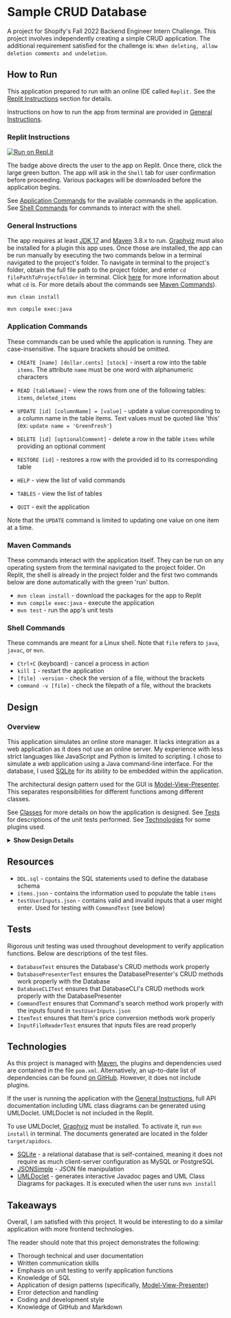 # Sample CRUD Database

A project for Shopify's Fall 2022 Backend Engineer Intern Challenge. This project involves independently creating a simple CRUD application. The additional requirement satisfied for the challenge is: `When deleting, allow deletion comments and undeletion`.

## How to Run

This application prepared to run with an online IDE called `Replit.` See the [Replit Instructions](#replit-instructions) section for details.

Instructions on how to run the app from terminal are provided in [General Instructions](#general-instructions).

### Replit Instructions

[![Run on Repl.it](https://repl.it/badge/github/cyberphoria/Sample-CRUD-Backend)](https://replit.com/@liamtripp/Sample-CRUD-Backend)

The badge above directs the user to the app on Replit. Once there, click the large green button. The app will ask in the `Shell` tab for user confirmation before proceeding. Various packages will be downloaded before the application begins. 

See [Application Commands](#application-commands) for the available commands in the application. See [Shell Commands](#shell-commands) for commands to interact with the shell.

### General Instructions

The app requires at least [JDK 17](https://www.oracle.com/java/technologies/downloads/) and [Maven](https://maven.apache.org/download.cgi) 3.8.x to run. [Graphviz](https://graphviz.org/download/) must also be installed for a plugin this app uses. Once those are installed, the app can be run manually by executing the two commands below in a terminal navigated to the project's folder. To navigate in terminal to the project's folder, obtain the full file path to the project folder, and enter `cd filePathToProjectFolder` in terminal. Click [here](https://en.wikipedia.org/wiki/Cd_(command)#Usage) for more information about what `cd` is. For more details about the commands see [Maven Commands](#maven-commands)).

```mvn clean install```

```mvn compile exec:java```

### Application Commands

These commands can be used while the application is running. They are case-insensitive. The square brackets should be omitted.

* `CREATE [name] [dollar.cents] [stock]` - insert a row into the table `items`. The attribute `name` must be one word with alphanumeric characters

* `READ [tableName]` - view the rows from one of the following tables: `items`, `deleted_items`

* `UPDATE [id] [columnName] = [value]` - update a value corresponding to a column name in the table items. Text values must be quoted like 'this' (ex: `update name = 'GreenFresh'`)

* `DELETE [id] [optionalComment]` - delete a row in the table `items` while providing an optional comment

* `RESTORE [id]` - restores a row with the provided id to its corresponding table

* `HELP` - view the list of valid commands

* `TABLES` - view the list of tables

* `QUIT` - exit the application

Note that the `UPDATE` command is limited to updating one value on one item at a time.

### Maven Commands 

These commands interact with the application itself. They can be run on any operating system from the terminal navigated to the project folder. On Replit, the shell is already in the project folder and the first two commands below are done automatically with the green 'run' button.

* `mvn clean install` - download the packages for the app to Replit
* `mvn compile exec:java` - execute the application
* `mvn test` - run the app's unit tests

### Shell Commands

These commands are meant for a Linux shell. Note that `file` refers to `java`, `javac`, or `mvn`.

* `Ctrl+C` (keyboard) - cancel a process in action
* `kill 1` - restart the application
* `[file] -version` - check the version of a file, without the brackets
* `command -v [file]` - check the filepath of a file, without the brackets

## Design

### Overview

This application simulates an online store manager. It lacks integration as a web application as it does not use an online server. My experience with less strict languages like JavaScript and Python is limited to scripting. I chose to simulate a web application using a Java command-line interface. For the database, I used [SQLite](https://github.com/xerial/sqlite-jdbc) for its ability to be embedded within the application. 

The architectural design pattern used for the GUI is [Model-View-Presenter](https://en.wikipedia.org/wiki/Model%E2%80%93view%E2%80%93presenter). This separates responsibilities for different functions among different classes.

See [Classes](#classes) for more details on how the application is designed. See [Tests](#tests) for descriptions of the unit tests performed. See [Technologies](#technologies) for some plugins used.

<details>
  <summary><b>Show Design Details</b></summary>
<br>

### Details

The method to run this application is found in the file `DatabaseBackend`. It begins a loop that prompts the user for input in the form of a [Command](#application-commands) and displays an appropriate output. This loop continues until the user enters `QUIT`.

The tables for this project are `items` and `deleted_items`. Both contain `Items`, which each have an id, name, price, and stock. Id is specified by the SQL database. `DeletedItem`, a subclass of Item, may contain an optional comment.

When an Item is deleted from a table using the `DELETE` Command, it is inserted into the `deleted_items` table. The `RESTORE` Command deletes the item from the `deleted_items` table, returning the DeletedItem to its original table as an item.

Commands are processed by pattern-matching and group capturing with Regex. The captured input groups are passed and formatted for the SQL database before being executed. The Regex group capturing limits the application to whatever is hard-coded. It favors security by disallowing input that doesn't match the required format. 

### Classes

Class descriptions and UML class diagrams are provided for an overview of the system. They were generated using the [UMLDoclet](https://github.com/talsma-ict/umldoclet) plugin (more details under [Technologies](#technologies)).

#### Class Descriptions

All classes and almost all methods are fully documented. Below are the class descriptions.

<img src="images/all_classes.png" alt="Class Descriptions">

#### Package Dependencies

This diagram illustrates the relationship between the application's packages. `org.json.simple` is a [dependency](#technologies).

<img src="images/package-dependencies.png" alt="Package Overview">

### UML Class Diagrams

The packages for the project are divided amongst the `view`, `presenter`, and `model` per the Model-View-Presenter pattern. `backend` contains the main method.

<br>
<details>
  <summary><b>Show Package Diagrams</b></summary>

#### Model

The `model` package contains the main Model class, `Database`. It also contains the `Item` classes, an [enumeration](https://en.wikipedia.org/wiki/Enumerated_type) for the names of the SQL tables (accessed by all packages), and `InputFileReader` to read files used for initializing the Database and testing. 

<img src="images/model.png" alt="Model">

#### Presenter

The `presenter` package only contains the main Presenter class, `DatabasePresenter`. In hindsight, DatabasePresenter could have contained methods to format input Strings for the View and returned Strings instead of returning `Items`.

<img src="images/presenter.png" alt="Presenter">

#### View
  
The `view` package contains the main View class, `DatabaseCLI`, as well as a [Command](#application-commands) enumeration and InputMatcher helper class.

<img src="images/view.png" alt="View">

#### Backend

Backend creates the `Database`, `DatabasePresenter`, and `DatabaseCLI` before beginning the input loop.

<img src="images/backend.png" alt="Backend">

</details>
</details>
  
## Resources

* `DDL.sql` - contains the SQL statements used to define the database schema
* `items.json` - contains the information used to populate the table `items`
* `testUserInputs.json` - contains valid and invalid inputs that a user might enter. Used for testing with `CommandTest` (see below)

## Tests

Rigorous unit testing was used throughout development to verify application functions. Below are descriptions of the test files.

 * `DatabaseTest` ensures the Database's CRUD methods work properly
 * `DatabasePresenterTest` ensures the DatabasePresenter's CRUD methods work properly with the Database
 * `DatabaseCLITest` ensures that DatabaseCLI's CRUD methods work properly with the DatabasePresenter
 * `CommandTest` ensures that Command's search method work properly with the inputs found in `testUserInputs.json`
 * `ItemTest` ensures that Item's price conversion methods work properly
 * `InputFileReaderTest` ensures that inputs files are read properly

## Technologies

As this project is managed with [Maven](https://maven.apache.org/), the plugins and dependencies used are contained in the file `pom.xml`. Alternatively, an up-to-date list of dependencies can be found [on GitHub](https://github.com/cyberphoria/Sample-CRUD-Backend/network/dependencies). However, it does not include plugins.

If the user is running the application with the [General Instructions](#general-instructions), full API documentation including UML class diagrams can be generated using UMLDoclet. UMLDoclet is not included in the Replit.

To use UMLDoclet, [Graphviz](https://graphviz.org/download/) must be installed. To activate it, run `mvn install` in terminal. The documents generated are located in the folder `target/apidocs`.

* [SQLite](https://github.com/xerial/sqlite-jdbc) - a relational database that is self-contained, meaning it does not require as much client-server configuration as MySQL or PostgreSQL
* [JSONSimple](https://github.com/fangyidong/json-simple) - JSON file manipulation
* [UMLDoclet](https://github.com/talsma-ict/umldoclet) - generates interactive Javadoc pages and UML Class Diagrams for packages. It is executed when the user runs ```mvn install```

## Takeaways 

Overall, I am satisfied with this project. It would be interesting to do a similar application with more frontend technologies.

The reader should note that this project demonstrates the following: 

* Thorough technical and user documentation
* Written communication skills
* Emphasis on unit testing to verify application functions
* Knowledge of SQL
* Application of design patterns (specifically, [Model-View-Presenter](https://en.wikipedia.org/wiki/Model%E2%80%93view%E2%80%93presenter))
* Error detection and handling
* Coding and development style
* Knowledge of GitHub and Markdown
